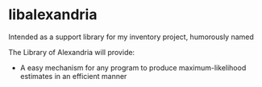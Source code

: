 libalexandria
=============

Intended as a support library for my inventory project, humorously named

The Library of Alexandria will provide:

* A easy mechanism for any program to produce maximum-likelihood estimates in an efficient manner
